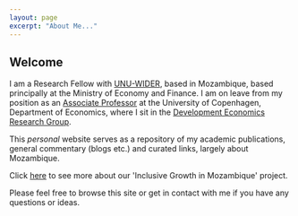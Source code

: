 ```yaml
---
layout: page
excerpt: "About Me..."
---
```


## Welcome

I am a Research Fellow with [UNU-WIDER](https://www.wider.unu.edu), based in Mozambique, based principally at the Ministry of Economy and Finance. I am on leave from my position as an [Associate Professor](https://www.economics.ku.dk/staff/vip/?pure=en/persons/335694) at the University of Copenhagen, Department of Economics, where I sit in the [Development Economics Research Group](https://www.econ.ku.dk/derg/).

This _personal_ website serves as a repository of my academic publications, general commentary (blogs etc.) and curated links, largely about Mozambique.

Click [here](https://igmozambique.wider.unu.edu/) to see more about our 'Inclusive Growth in Mozambique' project.

Please feel free to browse this site or get in contact with me if you have any questions or ideas.
